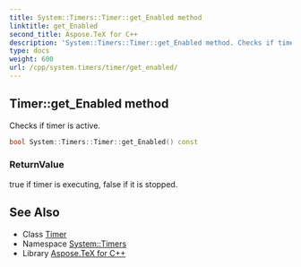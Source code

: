 ```yaml
---
title: System::Timers::Timer::get_Enabled method
linktitle: get_Enabled
second_title: Aspose.TeX for C++
description: 'System::Timers::Timer::get_Enabled method. Checks if timer is active in C++.'
type: docs
weight: 600
url: /cpp/system.timers/timer/get_enabled/
---
```

## Timer::get_Enabled method


Checks if timer is active.

```cpp
bool System::Timers::Timer::get_Enabled() const
```


### ReturnValue

true if timer is executing, false if it is stopped.

## See Also

* Class [Timer](../)
* Namespace [System::Timers](../../)
* Library [Aspose.TeX for C++](../../../)
